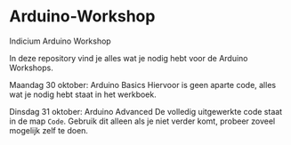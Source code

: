 # Arduino-Workshop
Indicium Arduino Workshop

In deze repository vind je alles wat je nodig hebt voor de Arduino Workshops.

Maandag 30 oktober:
Arduino Basics
	Hiervoor is geen aparte code, alles wat je nodig hebt staat in het werkboek.

Dinsdag 31 oktober:
Arduino Advanced
	De volledig uitgewerkte code staat in de map `Code`. Gebruik dit alleen als je niet verder komt, probeer zoveel mogelijk zelf te doen.
	